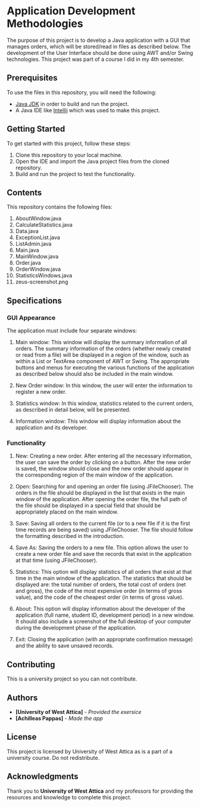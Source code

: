 # Application Development Methodologies

The purpose of this project is to develop a Java application with a GUI that manages orders, which will be stored/read in files as described below. The development of the User Interface should be done using AWT and/or Swing technologies. This project was part of a course I did in my 4th semester.

## Prerequisites

To use the files in this repository, you will need the following:

- [Java JDK](https://adoptium.net/) in order to build and run the project. 
- A Java IDE like [Intellij](https://www.jetbrains.com/idea/) which was used to make this project.

## Getting Started

To get started with this project, follow these steps:

1. Clone this repository to your local machine.
2. Open the IDE and import the Java project files from the cloned repository.
3. Build and run the project to test the functionality.

## Contents

This repository contains the following files:
1. AboutWindow.java
2. CalculateStatistics.java
3. Data.java
4. ExceptionList.java
5. ListAdmin.java
6. Main.java
7. MainWindow.java
8. Order.java
9. OrderWindow.java
10. StatisticsWindows.java
11. zeus-screenshot.png

## Specifications

### GUI Appearance

The application must include four separate windows:

1. Main window: This window will display the summary information of all orders. The summary information of the orders (whether newly created or read from a file) will be displayed in a region of the window, such as within a List or TextArea component of AWT or Swing. The appropriate buttons and menus for executing the various functions of the application as described below should also be included in the main window.

2. New Order window: In this window, the user will enter the information to register a new order.

3. Statistics window: In this window, statistics related to the current orders, as described in detail below, will be presented.

4. Information window: This window will display information about the application and its developer.

### Functionality

1. New: Creating a new order. After entering all the necessary information, the user can save the order by clicking on a button. After the new order is saved, the window should close and the new order should appear in the corresponding region of the main window of the application.

2. Open: Searching for and opening an order file (using JFileChooser). The orders in the file should be displayed in the list that exists in the main window of the application. After opening the order file, the full path of the file should be displayed in a special field that should be appropriately placed on the main window.

3. Save: Saving all orders to the current file (or to a new file if it is the first time records are being saved) using JFileChooser. The file should follow the formatting described in the introduction.

4. Save As: Saving the orders to a new file. This option allows the user to create a new order file and save the records that exist in the application at that time (using JFileChooser).

5. Statistics: This option will display statistics of all orders that exist at that time in the main window of the application. The statistics that should be displayed are: the total number of orders, the total cost of orders (net and gross), the code of the most expensive order (in terms of gross value), and the code of the cheapest order (in terms of gross value).

6. About: This option will display information about the developer of the application (full name, student ID, development period) in a new window. It should also include a screenshot of the full desktop of your computer during the development phase of the application.

7. Exit: Closing the application (with an appropriate confirmation message) and the ability to save unsaved records.

## Contributing

This is a university project so you can not contribute.

## Authors

* **[University of West Attica]** - *Provided the exersice*
* **[Achilleas Pappas]** - *Made the app*

## License

This project is licensed by University of West Attica as is a part of a university course. Do not redistribute.

## Acknowledgments

Thank you to **University of West Attica** and my professors for providing the resources and knowledge to complete this project.
